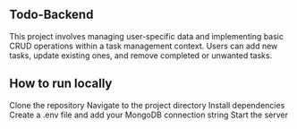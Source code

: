 ## Todo-Backend
This project involves managing user-specific data and implementing basic CRUD operations within a task management context. Users can add new tasks, update existing ones, and remove completed or unwanted tasks.

## How to run locally
Clone the repository
Navigate to the project directory
Install dependencies
Create a .env file and add your MongoDB connection string
Start the server
